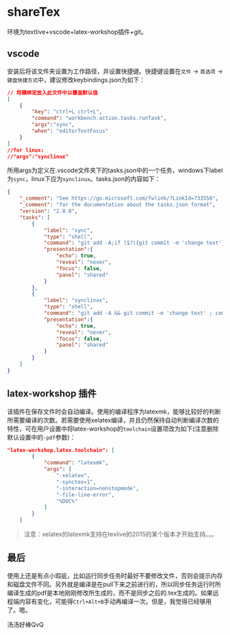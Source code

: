 # shareTex

环境为textlive+vscode+latex-workshop插件+git。

## vscode

安装后将该文件夹设置为工作路径，并设置快捷键。快捷键设置在`文件` -> `首选项` -> `键盘快捷方式`中，建议修改keybindings.json为如下：

```json
// 将键绑定放入此文件中以覆盖默认值
[
    {
        "key": "ctrl+L ctrl+L",
        "command": "workbench.action.tasks.runTask",
        "args":"sync",
        "when": "editorTextFocus"
    }
]
//for linux:
//"args":"synclinux"
```

所用args为定义在.vscode文件夹下的tasks.json中的一个任务，windows下label为`sync`，linux下应为`synclinux`。tasks.json的内容如下：

```json
{
    "_comment": "See https://go.microsoft.com/fwlink/?LinkId=733558",
    "_comment": "for the documentation about the tasks.json format",
    "version": "2.0.0",
    "tasks": [
        {
            "label": "sync",
            "type": "shell",
            "command": "git add -A;if ($?){git commit -m 'change text'};$commitFlag=$?;git pull --no-edit ;if ($? -and $commitFlag) {git push}",
            "presentation":{
                "echo": true,
                "reveal": "never",
                "focus": false,
                "panel": "shared"
            }
        },
        {
            "label": "synclinux",
            "type": "shell",
            "command": "git add -A && git commit -m 'change text' ; commitFlag=$? ; git pull --no-edit && if [ $commitFlag -eq 0 ]; then git push; fi ",
            "presentation":{
                "echo": true,
                "reveal": "never",
                "focus": false,
                "panel": "shared"
            }
        }
    ]
}
```

## latex-workshop 插件

该插件在保存文件时会自动编译。使用的编译程序为latexmk，能够比较好的判断所需要编译的次数。若需要使用xelatex编译，并且仍然保持自动判断编译次数的特性，可在用户设置中将latex-workshop的`toolchain`设置项改为如下(注意删除默认设置中的`-pdf`参数)：

```json
"latex-workshop.latex.toolchain": [
        {
            "command": "latexmk",
            "args": [
                "-xelatex",
                "-synctex=1",
                "-interaction=nonstopmode",
                "-file-line-error",
                "%DOC%"
            ]
        }
    ]
```

> 注意：xelatex的latexmk支持在texlive的2015的某个版本才开始支持。。。

## 最后

使用上还是有点小瑕疵，比如运行同步任务时最好不要修改文件，否则会提示内存和磁盘文件不同。另外就是编译是在pull下来之前进行的，所以同步任务运行时所编译生成的pdf是本地刚刚修改所生成的，而不是同步之后的.tex生成的。如果远程端内容有变化，可能得`Ctrl+Alt+B`手动再编译一次。但是，我觉得已经够用了。嗯。

汤汤好棒QvQ